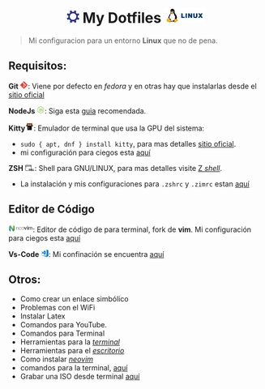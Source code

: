 <h1 align="center">
  <img style="width: 25px" src="https://github.com/gr92/my-assets/blob/main/dotfiles/icons/settings.png">
  My Dotfiles
  <img style="height: 30px" src="https://github.com/gr92/my-assets/blob/main/dotfiles/icons/linux-logo.png">
</h1>

> Mi configuracion para un entorno **Linux** que no de pena.

## Requisitos:

**Git** <img style="width:15px" src="https://github.com/gr92/my-assets/blob/main/dotfiles/icons/git.png">: Viene por defecto en _fedora_ y en otras hay que instalarlas desde el [sitio oficial](https://git-scm.com/)

**NodeJs** <img style="height:15px" src="https://github.com/gr92/my-assets/blob/main/dotfiles/icons/nodejs-icon.png">: Siga esta [guia](./other-settings/node.md) recomendada.

**Kitty**<img style="height:17px" src="./assets/kitty.svg">: Emulador de terminal que usa la GPU del sistema:

- `sudo { apt, dnf } install kitty`, para mas detalles [sitio oficial](https://sw.kovidgoyal.net/kitty/).
- mi configuración para ciegos esta [aquí](./kitty)

**ZSH** <img style="height:12px" src="https://github.com/gr92/my-assets/blob/main/dotfiles/icons/zsh.png">:
Shell para GNU/LINUX, para mas detalles visite [Z _shell_](https://zsh.sourceforge.io/).

- La instalación y mis configuraciones para `.zshrc` y `.zimrc` estan [aquí](./zsh)

## Editor de Código

<img style="height:15px" src="https://github.com/gr92/my-assets/blob/main/dotfiles/icons/nvim-logo.png">: Editor de código de para terminal, fork de **vim**.
Mi configuración para ciegos esta [aquí](./nvim)

**Vs-Code** <img style="height: 15px" src="https://github.com/gr92/my-assets/blob/main/dotfiles/icons/vscode.png">:
Mi confinación se encuentra [aquí](./vs-code)

## Otros:

- Como crear un enlace simbólico
- Problemas con el WiFi
- Instalar Latex
- Comandos para YouTube.
- Comandos para Terminal
- Herramientas para la [_terminal_](./other-settings/apps_for_terminal.md)
- Herramientas para el [_escritorio_](./other-settings/apps_desktop.md)
- Como instalar [_neovim_](./other-settings/neovim.md)
- comandos para la terminal, [aquí](./other-settings/comandos_linux.md)
- Grabar una ISO desde terminal [aquí](./other-settings/gravarISO.md)
